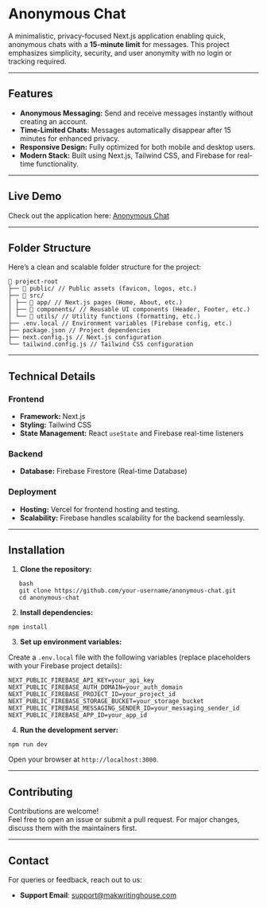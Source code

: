 # Anonymous Chat

A minimalistic, privacy-focused Next.js application enabling quick, anonymous chats with a **15-minute limit** for messages. This project emphasizes simplicity, security, and user anonymity with no login or tracking required.

---

## Features

- **Anonymous Messaging:** Send and receive messages instantly without creating an account.
- **Time-Limited Chats:** Messages automatically disappear after 15 minutes for enhanced privacy.
- **Responsive Design:** Fully optimized for both mobile and desktop users.
- **Modern Stack:** Built using Next.js, Tailwind CSS, and Firebase for real-time functionality.

---

## Live Demo

Check out the application here: [Anonymous Chat](https://anonymous-chat-mak-writing-house.vercel.app/)

---

## Folder Structure

Here’s a clean and scalable folder structure for the project:

```
📂 project-root
├── 📂 public/ // Public assets (favicon, logos, etc.)
├── 📂 src/
│ ├── 📂 app/ // Next.js pages (Home, About, etc.)
│ ├── 📂 components/ // Reusable UI components (Header, Footer, etc.)
│ └── 📂 utils/ // Utility functions (formatting, etc.)
├── .env.local // Environment variables (Firebase config, etc.)
├── package.json // Project dependencies
├── next.config.js // Next.js configuration
└── tailwind.config.js // Tailwind CSS configuration
```

---

## Technical Details

### Frontend

- **Framework:** Next.js
- **Styling:** Tailwind CSS
- **State Management:** React `useState` and Firebase real-time listeners

### Backend

- **Database:** Firebase Firestore (Real-time Database)

### Deployment

- **Hosting:** Vercel for frontend hosting and testing.
- **Scalability:** Firebase handles scalability for the backend seamlessly.

---

## Installation

1. **Clone the repository:**

```
   bash
   git clone https://github.com/your-username/anonymous-chat.git
   cd anonymous-chat
```

2. **Install dependencies:**

```
npm install
```

3. **Set up environment variables:**

Create a `.env.local` file with the following variables (replace placeholders with your Firebase project details):

```
NEXT_PUBLIC_FIREBASE_API_KEY=your_api_key
NEXT_PUBLIC_FIREBASE_AUTH_DOMAIN=your_auth_domain
NEXT_PUBLIC_FIREBASE_PROJECT_ID=your_project_id
NEXT_PUBLIC_FIREBASE_STORAGE_BUCKET=your_storage_bucket
NEXT_PUBLIC_FIREBASE_MESSAGING_SENDER_ID=your_messaging_sender_id
NEXT_PUBLIC_FIREBASE_APP_ID=your_app_id
```

4. **Run the development server:**

```
npm run dev
```

Open your browser at `http://localhost:3000`.

---

## Contributing

Contributions are welcome!\
Feel free to open an issue or submit a pull request. For major changes, discuss them with the maintainers first.

---

## Contact

For queries or feedback, reach out to us:
- **Support Email**: [support@makwritinghouse.com](mailto:support@makwritinghouse.com)
